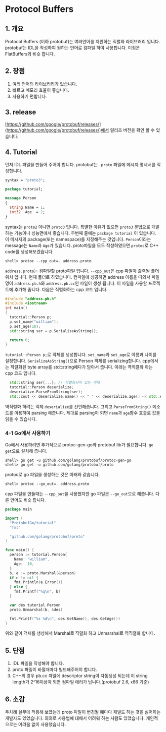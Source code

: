 # Protocol Buffers

## 1. 개요

Protocol Buffers (이하 protobuf)는 여러언어를 지원하는 직렬화 라이브러리 입니다. protobuf는 IDL을 작성하여 원하는 언어로 컴파일 하여 사용합니다. 이점은 FlatBuffers와 비슷 합니다.

## 2. 장점

1. 여러 언어의 라이브러리가 있습니다.
2. 빠르고 메모리 효율이 좋습니다.
3. 사용하기 편합니다.

## 3. release

[https://github.com/google/protobuf/releases/](https://github.com/google/protobuf/releases/)에서 릴리즈 버전을 확인 할 수 있습니다.

## 4. Tutorial

먼저 IDL 파일을 만들어 주어야 합니다. protobuf는 `.proto` 파일에 메시지 명세서를 작성합니다.

```protobuf
syntax = "proto3";

package tutorial;

message Person
{
  string Name = 1;
  int32  Age  = 2;
}
```

syntax는 `proto2` 아니면 `proto3` 입니다. 특별한 이유가 없으면 `proto3` 문법으로 개발하는 기능이나 성능면에서 좋습니다. 두번째 줄에는 `package tutorial` 이 있습니다. 이 메시지의 package(또는 namespace)를 지정해주는 것입니다. `Person`이라는 message는 `Name`과 `Age`가 있습니다. proto파일을 모두 작성하였으면 `protoc`로 C++ code를 생성해보겠습니다.

```shell
shell> protoc --cpp_out=. address.proto
```

`address.proto`는 컴파일할 proto파일 입니다. `--cpp_out`은 cpp 파일이 출력될 폴더위치 입니다. 현재 폴더로 하였습니다. 컴파일에 성공하면 address 이름을 따와서 파일명이 `address.pb.h`와 `address.pb.cc`인 파일이 생성 됩니다. 이 파일을 사용할 프로젝트에 추가해 줍니다. 다음은 직렬화하는 cpp 코드 입니다.

```cpp
#include "address.pb.h"
#include <iostream>
int main()
{
  tutorial::Person p;
  p.set_name("william");
  p.set_age(10);
  std::string ser = p.SerializeAsString();

  return 0;
}
```

`tutorial::Person p;`로 객체를 생성합니다. `set_name`과 `set_age`로 이름과 나이를 설정합니다. `SerializeAsString()`으로 Person 객체를 serializing합니다. cpp에서는 직렬화된 byte array를 std::string에다가 담아서 줍니다. 아래는 역직렬화 하는 cpp 코드 입니다.

```cpp
  std::string ser{...}; // 직렬화되어 있는 객체
  tutorial::Person deserialize;
  deserialize.ParseFromString(ser);
  std::cout << deserialize.name() << " " << deserialize.age() << std::endl;
```

역직렬화 하려는 객체 `deserialize`를 선언해줍니다. 그리고 `ParseFromString()` 메소드를 이용하여 parsing 해줍니다. 제대로 parsing이 되면 `name`과 `age`함수 호출로 값을 읽을 수 있습니다.

### 4-1 Go에서 사용하기

Go에서 사용하려면 추가적으로 protoc-gen-go와 protobuf lib가 필요합니다. `go get`으로 설치해 줍니다.

```shell
shell> go get -u github.com/golang/protobuf/protoc-gen-go
shell> go get -u github.com/golang/protobuf/proto
```

protoc로 go 파일을 생성하는 것은 아래와 같습니다.

```shell
shell> protoc --go_out=. address.proto
```

cpp 파일을 만들때는 `--cpp_out`을 사용했지만 go 파일은 `--go_out`으로 해줍니다. 다른 언어도 비슷 합니다.

```go
package main

import (
  "ProtobufGo/tutorial"
  "fmt"

  "github.com/golang/protobuf/proto"
)

func main() {
  person := tutorial.Person{
    Name: "william",
    Age:  10,
  }
  b, e := proto.Marshal(&person)
  if e != nil {
    fmt.Println(e.Error())
  } else {
    fmt.Printf("%q\n", b)
  }

  var des tutorial.Person
  proto.Unmarshal(b, &des)

  fmt.Printf("%s %d\n", des.GetName(), des.GetAge())
}
```

위와 같이 객체를 생성해서 Marshal로 직렬화 하고 Unmarshal로 역직렬화 합니다.

## 5. 단점

1. IDL 파일을 작성해야 합니다.
2. proto 파일이 바뀔때마다 빌드해주어야 합니다.
3. C++의 경우 pb.cc 파일에 descriptor string이 자동생성 되는데 이 string length가 2^16이상이 되면 컴파일 에러가 납니다.(protobuf 2.6, x86 기준)

## 6. 소감

두차례 실무에 적용해 보았는데 proto 파일이 변경될 떄마다 재빌드 하는 것을 싫어하는 개발자도 있었습니다. 의외로 사용법에 대해서 어려워 하는 사람도 있었습니다. 개인적으로는 어려움 없이 사용했습니다.